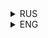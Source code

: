 
<details>
<summary>RUS</summary>

# Что это?
Это - ресурспак, созданный для Twitch стримера - N_E_V_O_S от SeFort , Mej1ch и qwezerti

# Что оно меняет в игре?
Этот ресурспак добавляет текстуры и модели на предметы, получить их можно переименовав предметы в определённое название (Соблюдая синтаксис!)
- "Сырок" - Создан qwezerti - Предмет: Золотая морковка
- "Сырок-образный батончик" - Создан Mej1ch - Предмет: Золотая морковка
- "Шляпа" - Создан Mej1ch - Предмет: Вырезанная тыква
- "Фигурка Невоса" - Создан SeFort - Предмет: Цветочный горшок
- "Скейт" - Создан Mej1ch - Предмет: Любые топоры, кроме деревянного
- "Тотем Невоса" - Создан SeFort - Предмет: Тотем бессмертия
- "Зонтик" - Создан Mej1ch - Предмет: Любые мечи, кроме деревянного
- "Песочные часы" - Создан Mej1ch и qwezerti - Предмет: Тотем бессмертия
- "Nbox" - создан SeFort - Предмет: Цветочный горшок

# Что нужно для ресурспака?
Для этого ресурспака обязательно нужен **[Optifine](https://optifine.net/home)** или **[CIT Resewn](https://modrinth.com/mod/cit-resewn)**.

А так же, если вам лень запоминать все названия или просто хочется удобства, вы можете скачать мод **[RP Renames](https://modrinth.com/mod/rp-renames)**, который будет вам подсказывать на какое название можно переименовать какой-либо предмет

</details>


<details>
<summary>ENG</summary>

# What is it?
This is a resource pack created for the Twitch streamer - N_E_V_O_S from SeFort , Mej1ch and qwezerti

# What does it change in the game?
This resource pack adds textures and models to items, you can get them by renaming items to a specific name (observing the syntax!)
### (I'm sorry, but there will be no translation of names of items into English)
- "Сырок" - by qwezerti - Item: Golden Carrot
- "Сырок-образный батончик" - by Mej1ch - Item: Golden Carrot
- "Шляпа" - by Mej1ch - Item: Carved Pumpkin
- "Фигурка Невоса" - by SeFort - Item: Flower Pot
- "Скейт" - by Mej1ch - Item: Any axes except wooden ones
- "Тотем Невоса" - by SeFort - Item: Totem of Undying
- "Зонтик" - by Mej1ch - Item: Any swords except wooden ones
- "Песочные часы" - by Mej1ch и qwezerti - Item: Totem of Undying
- "Nbox" - by SeFort - Item: Flower Pot

# What is needed for a resource pack?
For this resource pack, you definitely need **[Optifine](https://optifine.net/home)** or **[CIT Resewn](https://modrinth.com/mod/cit-resewn)**.

And also, if you are too lazy to remember all the names or just want convenience, you can download the mod **[RP Renames](https://modrinth.com/mod/rp-renames)**, which will tell you which name you can rename any item
</details>


